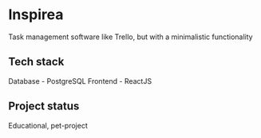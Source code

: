# Inspirea

Task management software like Trello, but with a minimalistic functionality

## Tech stack

Database - PostgreSQL
Frontend - ReactJS

## Project status

Educational, pet-project
